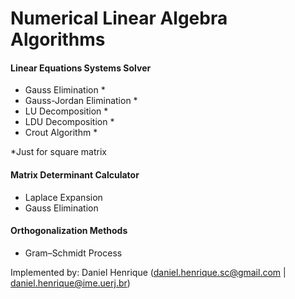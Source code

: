 # Numerical Linear Algebra Algorithms

#### Linear Equations Systems Solver
- Gauss Elimination *
- Gauss-Jordan Elimination *
- LU Decomposition *
- LDU Decomposition *
- Crout Algorithm *

*Just for square matrix

#### Matrix Determinant Calculator
- Laplace Expansion
- Gauss Elimination


#### Orthogonalization Methods
- Gram–Schmidt Process

Implemented by: Daniel Henrique (daniel.henrique.sc@gmail.com | daniel.henrique@ime.uerj.br)
